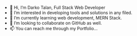 - 👋 Hi, I’m Darko Talan, Full Stack Web Developer
- 👀 I’m interested in developing tools and solutions in any filed. 
- 🌱 I’m currently learning web development, MERN Stack.
- 💞️ I’m looking to collaborate on GitHub as well.
- 📫 You can reach me through my Portfolio...

<!---
DarkoTal-an/DarkoTal-an is a ✨ special ✨ repository because its `README.md` (this file) appears on your GitHub profile.
You can click the Preview link to take a look at your changes.
--->

